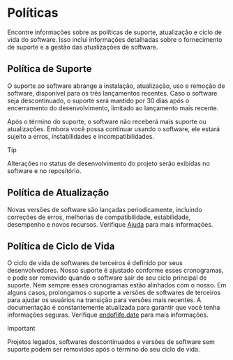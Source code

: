 # Políticas
Encontre informações sobre as políticas de suporte, atualização e ciclo de vida do software. Isso inclui informações detalhadas sobre o fornecimento de suporte e a gestão das atualizações de software.

## Política de Suporte
O suporte ao software abrange a instalação, atualização, uso e remoção de software, disponível para os três lançamentos recentes. Caso o software seja descontinuado, o suporte será mantido por 30 dias após o encerramento do desenvolvimento, limitado ao lançamento mais recente.

Após o término do suporte, o software não receberá mais suporte ou atualizações. Embora você possa continuar usando o software, ele estará sujeito a erros, instabilidades e incompatibilidades.

> [!TIP]
> Alterações no status de desenvolvimento do projeto serão exibidas no software e no repositório.

## Política de Atualização
Novas versões de software são lançadas periodicamente, incluindo correções de erros, melhorias de compatibilidade, estabilidade, desempenho e novos recursos. Verifique [Ajuda][Ajuda] para mais informações.

## Política de Ciclo de Vida
O ciclo de vida de softwares de terceiros é definido por seus desenvolvedores. Nosso suporte é ajustado conforme esses cronogramas, e pode ser removido quando o software sair de seu ciclo principal de suporte. Nem sempre esses cronogramas estão alinhados com o nosso. Em alguns casos, prolongamos o suporte a versões de softwares de terceiros para ajudar os usuários na transição para versões mais recentes. A documentação é constantemente atualizada para garantir que você tenha informações seguras. Verifique [endoflife.date][endoflife.date] para mais informações.

> [!IMPORTANT]
> Projetos legados, softwares descontinuados e versões de software sem suporte podem ser removidos após o término do seu ciclo de vida.

[Ajuda]: /Help.md
[endoflife.date]: https://endoflife.date